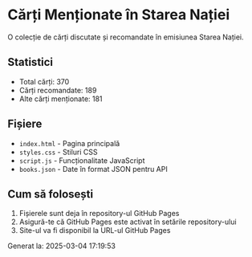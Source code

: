 # Cărți Menționate în Starea Nației

O colecție de cărți discutate și recomandate în emisiunea Starea Nației.

## Statistici
- Total cărți: 370
- Cărți recomandate: 189
- Alte cărți menționate: 181

## Fișiere
- `index.html` - Pagina principală
- `styles.css` - Stiluri CSS
- `script.js` - Funcționalitate JavaScript
- `books.json` - Date în format JSON pentru API

## Cum să folosești
1. Fișierele sunt deja în repository-ul GitHub Pages
2. Asigură-te că GitHub Pages este activat în setările repository-ului
3. Site-ul va fi disponibil la URL-ul GitHub Pages

Generat la: 2025-03-04 17:19:53
